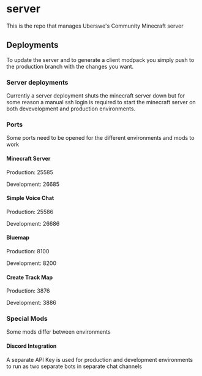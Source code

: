 # server
This is the repo that manages Uberswe's Community Minecraft server

## Deployments

To update the server and to generate a client modpack you simply push to the production branch with the changes you want.

### Server deployments

Currently a server deployment shuts the minecraft server down but for some reason a manual ssh login is required to start
the minecraft server on both devevelopment and production environments.

### Ports

Some ports need to be opened for the different environments and mods to work

#### Minecraft Server

Production: 25585

Development: 26685

#### Simple Voice Chat

Production: 25586

Development: 26686

#### Bluemap

Production: 8100

Development: 8200

#### Create Track Map

Production: 3876

Development: 3886

### Special Mods

Some mods differ between environments

#### Discord Integration

A separate API Key is used for production and development environments to run as two separate bots in separate chat channels 
